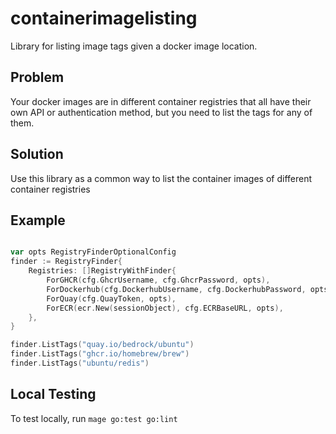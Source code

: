 # containerimagelisting
Library for listing image tags given a docker image location.

## Problem

Your docker images are in different container registries that all have their own API or authentication method, but you
need to list the tags for any of them.

## Solution

Use this library as a common way to list the container images of different container registries

## Example
```go

var opts RegistryFinderOptionalConfig
finder := RegistryFinder{
    Registries: []RegistryWithFinder{
        ForGHCR(cfg.GhcrUsername, cfg.GhcrPassword, opts),
        ForDockerhub(cfg.DockerhubUsername, cfg.DockerhubPassword, opts),
        ForQuay(cfg.QuayToken, opts),
        ForECR(ecr.New(sessionObject), cfg.ECRBaseURL, opts),
    },
}

finder.ListTags("quay.io/bedrock/ubuntu")
finder.ListTags("ghcr.io/homebrew/brew")
finder.ListTags("ubuntu/redis")


```

## Local Testing

To test locally, run `mage go:test go:lint`